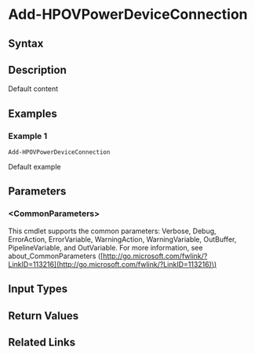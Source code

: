 ﻿---
description: Default content
---

# Add-HPOVPowerDeviceConnection

## Syntax

## Description

Default content

## Examples

###  Example 1 

```text
Add-HPOVPowerDeviceConnection
```

Default example

## Parameters

### &lt;CommonParameters&gt;

This cmdlet supports the common parameters: Verbose, Debug, ErrorAction, ErrorVariable, WarningAction, WarningVariable, OutBuffer, PipelineVariable, and OutVariable. For more information, see about\_CommonParameters \([http://go.microsoft.com/fwlink/?LinkID=113216](http://go.microsoft.com/fwlink/?LinkID=113216)\)

## Input Types

## Return Values

## Related Links

